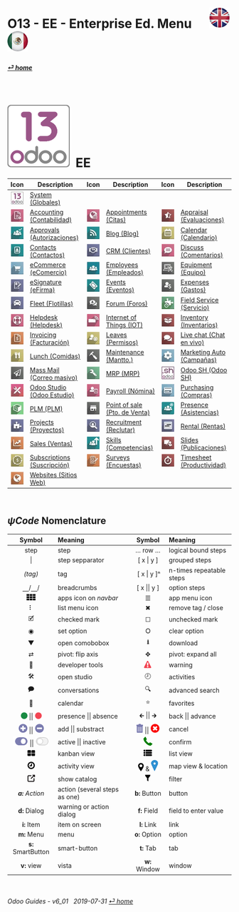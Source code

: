 #  O13 - EE - Enterprise Ed. Menu &nbsp;&nbsp;&nbsp;&nbsp; [ ![en-uk](/doc/img/en-uk_flag_button_small.png)](/en-uk/o13/ee/en-uk-o13-ee-guides-menu.md) [ ![es-mx](/doc/img/es-mx_flag_button_small.png)](/es-mx/o13/ee/es-mx-o13-ee-guides-menu.md)
#### [_&#x23CE; home_](/en-uk/en-uk-guides-menu.md)    
  
<br>

# ![o13](/doc/img/odoo13.png) &nbsp;EE
| Icon | Description | Icon | Description | Icon | Description |
| :---: | --- | :---: | --- | :---: | --- |
| ![o13](/doc/img/odoo13.jpg)               | [System (Globales)](/en-uk/o13/ee/o13/en-uk-o13-ee-o13-system_wide_guides.md)                     | | | |
| ![acc](/doc/img/account_accountant.jpg)   | [Accounting (Contabilidad)](/en-uk/o13/ee/acc/en-uk-o13-ee-acc-accounting_guides.md)              | ![apt](/doc/img/appointments.jpg)         | [Appointments (Citas)](/en-uk/o13/ee/apt/en-uk-o13-ee-apt-appointments_guides.md)                 | ![apr](/doc/img/hr_appraisal.jpg)         | [Appraisal (Evaluaciones)](/en-uk/o13/ee/apr/en-uk-o13-ee-apr-appraisal_guides.md)                |
| ![apv](/doc/img/approval.jpg)             | [Approvals (Autorizaciones)](/en-uk/o13/ee/apv/en-uk-o13-ee-apv-approvals_guides.md)              | ![blg](/doc/img/website_blog.jpg)         | [Blog (Blog)](/en-uk/o13/ee/blg/en-uk-o13-ee-blg-blog_guides.md)                                  | ![cal](/doc/img/calendar.jpg)             | [Calendar (Calendario)](/en-uk/o13/ee/cal/en-uk-o13-ee-cal-calendar_guides.md)                    |
| ![ctc](/doc/img/contacts.jpg)             | [Contacts (Contactos)](/en-uk/o13/ee/ctc/en-uk-o13-ee-ctc-contacts_guides.md)                     | ![crm](/doc/img/crm.jpg)                  | [CRM (Clientes)](/en-uk/o13/ee/crm/en-uk-o13-ee-crm-crm_guides.md)                                | ![dsc](/doc/img/discuss.jpg)              | [Discuss (Comentarios)](/en-uk/o13/ee/dsc/en-uk-o13-ee-dsc-discuss_guides.md)                     |
| ![eco](/doc/img/website_sale.jpg)         | [eCommerce (eComercio)](/en-uk/o13/ee/eco/en-uk-o13-ee-eco-ecommerce_guides.md)                   | ![emp](/doc/img/hr_employees.jpg)         | [Employees (Empleados)](/en-uk/o13/ee/emp/en-uk-o13-ee-emp-employees_guides.md)                   | ![equ](/doc/img/equipment.jpg)            | [Equipment (Equipo)](/en-uk/o13/ee/equ/en-uk-o13-ee-equ-equipment_guides.md)                      |
| ![esg](/doc/img/website_sign.jpg)         | [eSignature (eFirma)](/en-uk/o13/ee/esg/en-uk-o13-ee-esg-esignature_guides.md)                    | ![eve](/doc/img/event.jpg)                | [Events (Eventos)](/en-uk/o13/ee/eve/en-uk-o13-ee-eve-events_guides.md)                           | ![exp](/doc/img/hr_expense.jpg)           | [Expenses (Gastos)](/en-uk/o13/ee/exp/en-uk-o13-ee-exp-expenses_guides.md)                        |
| ![flt](/doc/img/fleet.jpg)                | [Fleet (Flotillas)](/en-uk/o13/ee/flt/en-uk-o13-ee-flt-fleet_guides.md)                           | ![for](/doc/img/website_forum.jpg)        | [Forum (Foros)](/en-uk/o13/ee/for/en-uk-o13-ee-for-forum_guides.md)                               | ![fsv](/doc/img/field_service.jpg)        | [Field Service (Servicio)](/en-uk/o13/ee/fsv/en-uk-o13-ee-fsv-field_service_guides.md)            |
| ![hdk](/doc/img/helpdesk.jpg)             | [Helpdesk (Helpdesk)](/en-uk/o13/ee/hdk/en-uk-o13-ee-hdk-helpdesk_guides.md)                      | ![iot](/doc/img/iot.jpg)                  | [Internet of Things (IOT)](/en-uk/o13/ee/iot/en-uk-o13-ee-iot-internet_of_things_guides.md)       | ![inv](/doc/img/stock.jpg)                | [Inventory (Inventarios)](/en-uk/o13/ee/inv/en-uk-o13-ee-inv-inventory_guides.md)                 |
| ![ivc](/doc/img/account_invoicing.jpg)    | [Invoicing (Facturación)](/en-uk/o13/ee/ivc/en-uk-o13-ee-ivc-invoicing_guides.md)                 | ![lvs](/doc/img/leaves.jpg)               | [Leaves (Permisos)](/en-uk/o13/ee/lvs/en-uk-o13-ee-lvs-leaves_guides.md)                          | ![lvc](/doc/img/im_livechat.jpg)          | [Live chat (Chat en vivo)](/en-uk/o13/ee/lch/en-uk-o13-ee-lch-live_chat_guides.md)                |
| ![lun](/doc/img/lunch.jpg)                | [Lunch (Comidas)](/en-uk/o13/ee/lun/en-uk-o13-ee-lun-lunch_guides.md)                             | ![mnt](/doc/img/maintenance.jpg)          | [Maintenance (Mantto.)](/en-uk/o13/ee/mnt/en-uk-o13-ee-mnt-maintenance_guides.md)                 | ![mka](/doc/img/marketing_automation.jpg) | [Marketing Auto (Campañas)](/en-uk/o13/ee/mka/en-uk-o13-ee-mka-marketing_automation_guides.md)    |
| ![msm](/doc/img/mass_mailing.jpg)         | [Mass Mail (Correo masivo)](/en-uk/o13/ee/msm/en-uk-o13-ee-msm-mass_marketing_guides.md)          | ![mrp](/doc/img/mrp.jpg)                  | [MRP (MRP)](/en-uk/o13/ee/mrp/en-uk-o13-ee-mrp-mrp_guides.md)                                     | ![osh](/doc/img/odoosh.jpg)               | [Odoo SH (Odoo SH)](/en-uk/o13/ee/osh/en-uk-o13-ee-osh-odoo_sh_guides.md)                         |
| ![stu](/doc/img/web_studio.jpg)           | [Odoo Studio (Odoo Estudio)](/en-uk/o13/ee/stu/en-uk-o13-ee-stu-studio_guides.md)                 | ![pyr](/doc/img/hr_payroll.jpg)           | [Payroll (Nómina)](/en-uk/o13/ee/pyr/en-uk-o13-ee-pyr-payroll_guides.md)                          | ![pch](/doc/img/purchase.jpg)             | [Purchasing (Compras)](/en-uk/o13/ee/pch/en-uk-o13-ee-pch-purchasing_guides.md)                   |
| ![plm](/doc/img/plm.jpg)                  | [PLM (PLM)](/en-uk/o13/ee/plm/en-uk-o13-ee-plm-plm_guides.md)                                     | ![pos](/doc/img/point_of_sale.jpg)        | [Point of sale (Pto. de Venta)](/en-uk/o13/ee/pos/en-uk-o13-ee-pos-point_of_sale_guides.md)       | ![psc](/doc/img/hr_presence.jpg)          | [Presence (Asistencias)](/en-uk/o13/ee/psc/en-uk-o13-ee-psc-presence_guides.md)                   |
| ![prj](/doc/img/project.jpg)              | [Projects (Proyectos)](/en-uk/o13/ee/prj/en-uk-o13-ee-prj-projects_guides.md)                     | ![rcr](/doc/img/hr_recruitment.jpg)       | [Recruitment (Reclutar)](/en-uk/o13/ee/rcr/en-uk-o13-ee-rcr-recruitment_guides.md)                | ![rnt](/doc/img/rental.jpg)               | [Rental (Rentas)](/en-uk/o13/ee/rnt/en-uk-o13-ee-rnt-rental_guides.md)                            |
| ![sls](/doc/img/sale.jpg)                 | [Sales (Ventas)](/en-uk/o13/ee/sls/en-uk-o13-ee-sls-sales_guides.md)                              | ![skm](/doc/img/hr_skills.jpg)            | [Skills (Competencias)](/en-uk/o13/ee/skm/en-uk-o13-ee-skm-skills_guides.md)                      | ![sli](/doc/img/website_slides.jpg)       | [Slides (Publicaciones)](/en-uk/o13/ee/sli/en-uk-o13-ee-sli-slides_guides.md)                     |
| ![sub](/doc/img/sale_subscription.jpg)    | [Subscriptions (Suscripción)](/en-uk/o13/ee/sub/en-uk-o13-ee-sub-subscriptions_guides.md)         | ![svy](/doc/img/survey.jpg)               | [Surveys (Encuestas)](/en-uk/o13/ee/svy/en-uk-o13-ee-svy-survey_guides.md)                        | ![tsh](/doc/img/hr_timesheet.jpg)         | [Timesheet (Productividad)](/en-uk/o13/ee/tsh/en-uk-o13-ee-tsh-timesheet_guides.md)               |
| ![web](/doc/img/website.jpg)              | [Websites (Sitios Web)](/en-uk/o13/ee/web/en-uk-o13-ee-web-websites_builder_guides.md)            | | | | |

<br>

## _&#x03C8;Code_ Nomenclature
[***Sync***]: # (README)  
[***Sync***]: # (homepCodeBrief_spa)  
[***Sync***]: # (en-uk-o13-ce-guides_menu)  

| Symbol | Meaning | Symbol | Meaning | 
| :---: | :--- | :---: | :--- |
| step | step | &#x2026; row &#x2026; | logical bound steps |
| \| | step sepparator | \[ x \| y ] | grouped steps |
| _(tag)_ | tag | &nbsp;\[ x \| y \]&#x207F; | n-times repeatable steps |
| &#x23BD;/&#x23BD;/ | breadcrumbs | \[ x \|\| y ] | option steps |
| ![apps](/doc/img/apps.png) | apps icon on _navbar_ | &#x2630; | app menu icon |
| &#x2807; | list menu icon | &#x2716; | remove tag / close |
| &#x1F5F9; | checked mark | &#x2610; | unchecked mark |
| &#x25C9; | set option | &#x2B58; | clear option |
| &#x25BC; | open comobobox | **&#x2B73;** | download |
| &#x21C4; | pivot: flip axis | &#x2725; | pivot: expand all |
| &#x1F41E; | developer tools | ![warning](/doc/img/warning.png) | warning |
| &#x1F6E0; | open studio | &#x1F557; | activities |
| &#x1F5ED; | conversations | &#x1F50D; | advanced search |
| &#x1F4C5; | calendar | &#x2B50; | favorites |
| ![presence_yes](/doc/img/presence_yes.png) \|\| ![presence_no](/doc/img/presence_no.png) | presence \|\| absence | &#x1F870; \|\| &#x1F872; | back \|\| advance |
| ![add](/doc/img/button_add.png) \|\| ![sub](/doc/img/button_sub.png) | add \|\| substract | ![trashcan](/doc/img/trashcan.png) \|\| ![cancel](/doc/img/cancel.png) | cancel |
| ![active](/doc/img/active.png) \|\| ![inactive](/doc/img/inactive.png) | active \|\| inactive | ![phone_receiver](/doc/img/phone_receiver.png) | confirm |
| ![view_kanban](/doc/img/view_kanban.png) | kanban view | ![view_list](/doc/img/view_list.png) | list view |
| ![view_activity](/doc/img/view_activity.png) | activity view | ![view_map](/doc/img/view_map.png) & ![map_location](/doc/img/map_location.png)| map view & location|
| ![show_catalog](/doc/img/show_catalog.png) | show catalog | ![filter](/doc/img/filter.png) | filter |
| _**a:** Action_ | action (several steps as one) | **b:** Button | button |
| **d:** Dialog | warning or action dialog | **f:** Field | field to enter value |
| **i:** Item | item on screen | **l:** Link | link |
| **m:** Menu | menu | **o:** Option | option | 
| **s:** SmartButton | smart-button | **t:** Tab | tab | v:View |
| **v:** view | vista | **w:** Window | window |

<br>  
  
###### Odoo Guides - v6_01 &nbsp; 2019-07-31  [_&#x23CE; home_](/en-uk/en-uk-guides-menu.md)  
